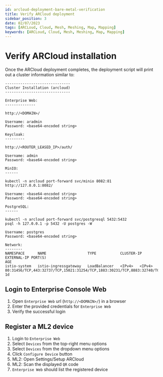 ```yaml
---
id: arcloud-deployment-bare-metal-verification
title: Verify ARCloud deployment
sidebar_position: 3
date: 02/07/2023
tags: [ARCLoud, Cloud, Mesh, Meshing, Map, Mapping]
keywords: [ARCLoud, Cloud, Mesh, Meshing, Map, Mapping]
---
```


# Verify ARCloud installation
Once the ARCloud deployment completes, the deployment script will print out a cluster information similar to:
```shell
------------------------------
Cluster Installation (arcloud)
------------------------------

Enterprise Web:
--------------

http://<DOMAIN>/

Username: aradmin
Password: <base64-encoded string>

Keycloak:
---------

http://<ROUTER_LEASED_IP>/auth/

Username: admin
Password: <base64-encoded string>

MinIO:
------

kubectl -n arcloud port-forward svc/minio 8082:81
http://127.0.0.1:8082/

Username: <base64-encoded string>
Password: <base64-encoded string>

PostgreSQL:
------

kubectl -n arcloud port-forward svc/postgresql 5432:5432
psql -h 127.0.0.1 -p 5432 -U postgres -W

Username: postgres
Password: <base64-encoded string>

Network:
--------
NAMESPACE      NAME                   TYPE           CLUSTER-IP        EXTERNAL-IP PORT(S)                                                        AGE
istio-system   istio-ingressgateway   LoadBalancer   <IPv4>   <IPv4>   80:31456/TCP,443:32737/TCP,15021:31254/TCP,1883:30231/TCP,8883:32740/TCP    1d
```
## Login to Enterprise Console Web
1. Open `Enterprise Web` url (`http://<DOMAIN>/`) in a browser
2. Enter the provided credentials for `Enterprise Web`
3. Verify the successful login

## Register a ML2 device
1. Login to `Enterprise Web`
2. Select `Devices` from the top-right menu options
3. Select `Devices` from the dropdown menu options
4. Click `Configure Device` button
5. ML2: Open Settings/Setup ARCloud 
6. ML2: Scan the displayed `QR` code
7. `Enterprise Web` should list the registered device
